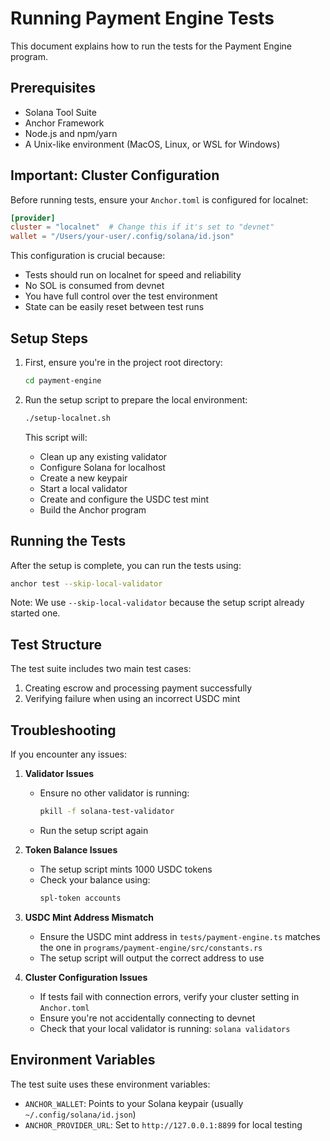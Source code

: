 # Running Payment Engine Tests

This document explains how to run the tests for the Payment Engine program.

## Prerequisites

- Solana Tool Suite
- Anchor Framework
- Node.js and npm/yarn
- A Unix-like environment (MacOS, Linux, or WSL for Windows)

## Important: Cluster Configuration

Before running tests, ensure your `Anchor.toml` is configured for localnet:

```toml
[provider]
cluster = "localnet"  # Change this if it's set to "devnet"
wallet = "/Users/your-user/.config/solana/id.json"
```

This configuration is crucial because:
- Tests should run on localnet for speed and reliability
- No SOL is consumed from devnet
- You have full control over the test environment
- State can be easily reset between test runs

## Setup Steps

1. First, ensure you're in the project root directory:
   ```bash
   cd payment-engine
   ```

2. Run the setup script to prepare the local environment:
   ```bash
   ./setup-localnet.sh
   ```
   This script will:
   - Clean up any existing validator
   - Configure Solana for localhost
   - Create a new keypair
   - Start a local validator
   - Create and configure the USDC test mint
   - Build the Anchor program

## Running the Tests

After the setup is complete, you can run the tests using:
```bash
anchor test --skip-local-validator
```

Note: We use `--skip-local-validator` because the setup script already started one.

## Test Structure

The test suite includes two main test cases:
1. Creating escrow and processing payment successfully
2. Verifying failure when using an incorrect USDC mint

## Troubleshooting

If you encounter any issues:

1. **Validator Issues**
   - Ensure no other validator is running:
     ```bash
     pkill -f solana-test-validator
     ```
   - Run the setup script again

2. **Token Balance Issues**
   - The setup script mints 1000 USDC tokens
   - Check your balance using:
     ```bash
     spl-token accounts
     ```

3. **USDC Mint Address Mismatch**
   - Ensure the USDC mint address in `tests/payment-engine.ts` matches the one in `programs/payment-engine/src/constants.rs`
   - The setup script will output the correct address to use

4. **Cluster Configuration Issues**
   - If tests fail with connection errors, verify your cluster setting in `Anchor.toml`
   - Ensure you're not accidentally connecting to devnet
   - Check that your local validator is running: `solana validators`

## Environment Variables

The test suite uses these environment variables:
- `ANCHOR_WALLET`: Points to your Solana keypair (usually `~/.config/solana/id.json`)
- `ANCHOR_PROVIDER_URL`: Set to `http://127.0.0.1:8899` for local testing 